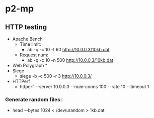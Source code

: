 # p2-mp

## HTTP testing

* Apache Bench
	* Time limit:
		* ab -q -c 10 -t 60 http://10.0.0.3/10kb.dat
	* Request num:
		* ab -q -c 10 -n 500 http://10.0.0.3/10kb.dat
* Web Polygraph
	* 
* Siege
	* siege -b -c 500 -r 3 http://10.0.0.3/
* HTTPerf
	* httperf --server 10.0.0.3 --num-conns 100 --rate 10 --timeout 1

### Generate random files:
* head --bytes 1024 < /dev/urandom > 1kb.dat
